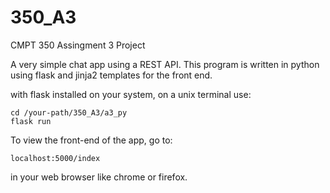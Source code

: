 # 350_A3
CMPT 350 Assingment 3 Project

A very simple chat app using a REST API.
This program is written in python using flask and jinja2 templates for the front end.

with flask installed on your system, on a unix terminal use:

```
cd /your-path/350_A3/a3_py
flask run
```

To view the front-end of the app, go to:

```
localhost:5000/index
```

in your web browser like chrome or firefox.
